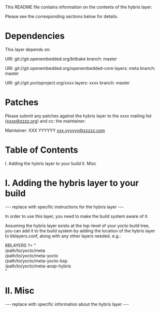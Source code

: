 This README file contains information on the contents of the
hybris layer.

Please see the corresponding sections below for details.


Dependencies
============

This layer depends on:

  URI: git://git.openembedded.org/bitbake
  branch: master

  URI: git://git.openembedded.org/openembedded-core
  layers: meta
  branch: master

  URI: git://git.yoctoproject.org/xxxx
  layers: xxxx
  branch: master


Patches
=======

Please submit any patches against the hybris layer to the
xxxx mailing list (xxxx@zzzz.org) and cc: the maintainer:

Maintainer: XXX YYYYYY <xxx.yyyyyy@zzzzz.com>


Table of Contents
=================

  I. Adding the hybris layer to your build
II. Misc


I. Adding the hybris layer to your build
=================================================

--- replace with specific instructions for the hybris layer ---

In order to use this layer, you need to make the build system aware of
it.

Assuming the hybris layer exists at the top-level of your
yocto build tree, you can add it to the build system by adding the
location of the hybris layer to bblayers.conf, along with any
other layers needed. e.g.:

  BBLAYERS ?= " \
    /path/to/yocto/meta \
    /path/to/yocto/meta-yocto \
    /path/to/yocto/meta-yocto-bsp \
    /path/to/yocto/meta-aosp-hybris \
    "

II. Misc
========

--- replace with specific information about the hybris layer ---
